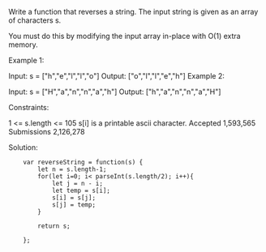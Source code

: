 Write a function that reverses a string. The input string is given as an array of characters s.

You must do this by modifying the input array in-place with O(1) extra memory.

 

Example 1:

Input: s = ["h","e","l","l","o"]
Output: ["o","l","l","e","h"]
Example 2:

Input: s = ["H","a","n","n","a","h"]
Output: ["h","a","n","n","a","H"]
 

Constraints:

1 <= s.length <= 105
s[i] is a printable ascii character.
Accepted
1,593,565
Submissions
2,126,278


Solution: 


        var reverseString = function(s) {
            let n = s.length-1;
            for(let i=0; i< parseInt(s.length/2); i++){
                let j = n - i;
                let temp = s[i];
                s[i] = s[j];
                s[j] = temp;
            }
            
            return s;
            
        };